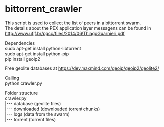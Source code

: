 # bittorrent_crawler
This script is used to collect the list of peers in a bittorrent swarm.<br/>
The details about the PEX application layer messagens can be found in http://www.ufjf.br/pgcc/files/2014/06/ThiagoGuarnieri.pdf

Dependencies<br/>
sudo apt-get install python-libtorrent<br/>
sudo apt-get install python-pip<br/>
pip install geoip2<br/>

Free geolite databases at https://dev.maxmind.com/geoip/geoip2/geolite2/

Calling<br/>
python crawler.py

Folder structure<br/>
crawler.py<br/>
|--- database (geolite files)<br/>
|--- downloaded (downloaded torrent chunks)<br/>
|--- logs (data from the swarm)<br/>
|--- torrent (torrent files)<br/>

